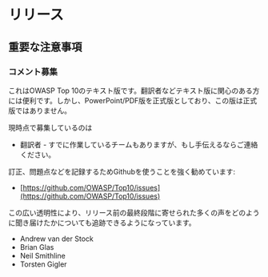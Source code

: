 # リリース

## 重要な注意事項

### コメント募集

これはOWASP Top 10のテキスト版です。翻訳者などテキスト版に関心のある方には便利です。しかし、PowerPoint/PDF版を正式版としており、この版は正式版ではありません。

現時点で募集しているのは

* 翻訳者 - すでに作業しているチームもありますが、もし手伝えるならご連絡ください。

訂正、問題点などを記録するためGithubを使うことを強く勧めています:

* [https://github.com/OWASP/Top10/issues](https://github.com/OWASP/Top10/issues)

この広い透明性により、リリース前の最終段階に寄せられた多くの声をどのように聞き届けたかについても追跡できるようになっています。

* Andrew van der Stock
* Brian Glas
* Neil Smithline
* Torsten Gigler
